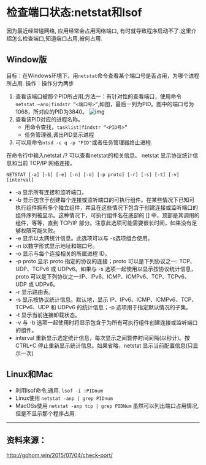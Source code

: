 # 检查端口状态:netstat和lsof

因为最近经常碰网络, 应用经常会占用网络端口, 有时就导致程序启动不了.这里介绍怎么检查端口,知道端口占用,被何占用.

## Window版

目标：在Windows环境下，用`netstat`命令查看某个端口号是否占用，为哪个进程所占用. 操作：操作分为两步

1. 查看该端口被那个PID所占用;方法一：有针对性的查看端口，使用命令 `netstat –ano|findstr “<端口号>”`,如图，最后一列为PID。图中的端口号为1068，所对应的PID为3840。
   ![img](http://dl.iteye.com/upload/attachment/164587/18a81821-7c08-36b1-a23a-026ff1d5c027.jpg)
2. 查看该PID对应的进程名称。
   - 用命令查找，`tasklist|findstr “<PID号>”`
   - 任务管理器,调出PID显示进程
3. 可以用命令`ntsd -c q -p "PID"`或者任务管理器终止进程.

在命令行中输入netstat /? 可以查看netstat的相关信息。 netstat 显示协议统计信息和当前 TCP/IP 网络连接。

`NETSTAT [-a] [-b] [-e] [-n] [-o] [-p proto] [-r] [-s] [-t] [-v] [interval]`

- -a 显示所有连接和监听端口。
- -b 显示包含于创建每个连接或监听端口的可执行组件。在某些情况下已知可执行组件拥有多个独立组件，并且在这些情况下包含于创建连接或监听端口的组件序列被显示。这种情况下，可执行组件名在底部的 [] 中，顶部是其调用的组件，等等，直到 TCP/IP 部分。注意此选项可能需要很长时间，如果没有足够权限可能失败。
- -e 显示以太网统计信息。此选项可以与 -s选项组合使用。
- -n 以数字形式显示地址和端口号。
- -o 显示与每个连接相关的所属进程 ID。
- -p proto 显示 proto 指定的协议的连接；proto 可以是下列协议之一: TCP、UDP、TCPv6 或 UDPv6。如果与 -s 选项一起使用以显示按协议统计信息，proto 可以是下列协议之一:IP、IPv6、ICMP、ICMPv6、TCP、TCPv6、UDP 或 UDPv6。
- -r 显示路由表。
- -s 显示按协议统计信息。默认地，显示 IP、IPv6、ICMP、ICMPv6、TCP、TCPv6、UDP 和 UDPv6 的统计信息；-p 选项用于指定默认情况的子集。
- -t 显示当前连接卸载状态。
- -v 与 -b 选项一起使用时将显示包含于为所有可执行组件创建连接或监听端口的组件。
- interval 重新显示选定统计信息，每次显示之间暂停时间间隔(以秒计)。按 CTRL+C 停止重新显示统计信息。如果省略，netstat 显示当前配置信息(只显示一次)

## Linux和Mac

- 利用lsof命令,通用. `lsof -i :PIDnum`
- Linux使用 `netstat -anp | grep PIDnum`
- MacOSs使用 `netstat -anp tcp | grep PIDNum` 虽然可以列出端口占用情况,但是不显示那个程序占用.

----

## 资料来源：

http://gohom.win/2015/07/04/check-port/